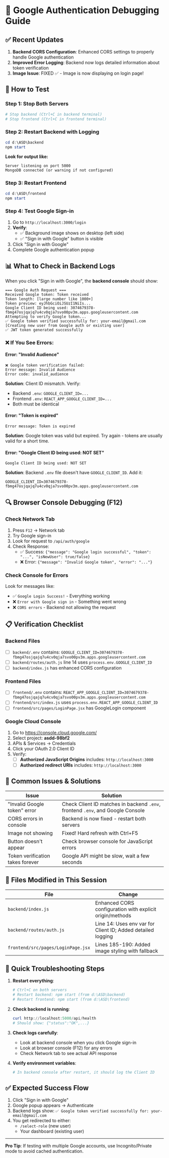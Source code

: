 # 🔧 Google Authentication Debugging Guide

## ✅ Recent Updates

1. **Backend CORS Configuration**: Enhanced CORS settings to properly handle Google authentication
2. **Improved Error Logging**: Backend now logs detailed information about token verification
3. **Image Issue**: FIXED ✅ - Image is now displaying on login page!

## 🚀 How to Test

### Step 1: Stop Both Servers
```powershell
# Stop backend (Ctrl+C in backend terminal)
# Stop frontend (Ctrl+C in frontend terminal)
```

### Step 2: Restart Backend with Logging
```powershell
cd d:\ASD\backend
npm start
```
**Look for output like:**
```
Server listening on port 5000
MongoDB connected (or warning if not configured)
```

### Step 3: Restart Frontend
```powershell
cd d:\ASD\frontend
npm start
```

### Step 4: Test Google Sign-in
1. Go to `http://localhost:3000/login`
2. **Verify**:
   - ✅ Background image shows on desktop (left side)
   - ✅ "Sign in with Google" button is visible
3. Click "Sign in with Google"
4. Complete Google authentication popup

## 📊 What to Check in Backend Logs

When you click "Sign in with Google", the **backend console** should show:

```
=== Google Auth Request ===
Received Google token: Token received
Token length: [large number like 1000+]
Token preview: eyJhbGciOiJSUzI1NiIs...
Google Client ID being used: 3074679378-fbmg47osjqajq7u4cv0qja7svo00pv3m.apps.googleusercontent.com
Attempting to verify Google token...
✅ Google token verified successfully for: your-email@gmail.com
[Creating new user from Google auth or existing user]
✅ JWT token generated successfully
```

### ❌ If You See Errors:

#### Error: "Invalid Audience"
```
❌ Google token verification failed:
Error message: Invalid Audience
Error code: invalid_audience
```
**Solution**: Client ID mismatch. Verify:
- Backend `.env`: `GOOGLE_CLIENT_ID=...`
- Frontend `.env`: `REACT_APP_GOOGLE_CLIENT_ID=...`
- Both must be identical

#### Error: "Token is expired"
```
Error message: Token is expired
```
**Solution**: Google token was valid but expired. Try again - tokens are usually valid for a short time.

#### Error: "Google Client ID being used: NOT SET"
```
Google Client ID being used: NOT SET
```
**Solution**: Backend `.env` file doesn't have `GOOGLE_CLIENT_ID`. Add it:
```env
GOOGLE_CLIENT_ID=3074679378-fbmg47osjqajq7u4cv0qja7svo00pv3m.apps.googleusercontent.com
```

## 🔍 Browser Console Debugging (F12)

### Check Network Tab
1. Press `F12` → Network tab
2. Try Google sign-in
3. Look for request to `/api/auth/google`
4. Check Response:
   - ✅ Success: `{"message": "Google login successful", "token": "...", "isNewUser": true/false}`
   - ❌ Error: `{"message": "Invalid Google token", "error": "..."}`

### Check Console for Errors
Look for messages like:
- ✅ `Google Login Success!` - Everything working
- ❌ `Error with Google sign in` - Something went wrong
- ❌ `CORS errors` - Backend not allowing the request

## 📋 Verification Checklist

### Backend Files
- [ ] `backend/.env` contains: `GOOGLE_CLIENT_ID=3074679378-fbmg47osjqajq7u4cv0qja7svo00pv3m.apps.googleusercontent.com`
- [ ] `backend/routes/auth.js` line 14 uses `process.env.GOOGLE_CLIENT_ID`
- [ ] `backend/index.js` has enhanced CORS configuration

### Frontend Files
- [ ] `frontend/.env` contains: `REACT_APP_GOOGLE_CLIENT_ID=3074679378-fbmg47osjqajq7u4cv0qja7svo00pv3m.apps.googleusercontent.com`
- [ ] `frontend/src/index.js` uses `process.env.REACT_APP_GOOGLE_CLIENT_ID`
- [ ] `frontend/src/pages/LoginPage.jsx` has GoogleLogin component

### Google Cloud Console
1. Go to https://console.cloud.google.com/
2. Select project: **asdd-98bf2**
3. APIs & Services → Credentials
4. Click your OAuth 2.0 Client ID
5. Verify:
   - [ ] **Authorized JavaScript Origins** includes: `http://localhost:3000`
   - [ ] **Authorized redirect URIs** includes: `http://localhost:3000`

## 🎯 Common Issues & Solutions

| Issue | Solution |
|-------|----------|
| "Invalid Google token" error | Check Client ID matches in backend `.env`, frontend `.env`, and Google Console |
| CORS errors in console | Backend is now fixed - restart both servers |
| Image not showing | Fixed! Hard refresh with Ctrl+F5 |
| Button doesn't appear | Check browser console for JavaScript errors |
| Token verification takes forever | Google API might be slow, wait a few seconds |

## 📝 Files Modified in This Session

| File | Change |
|------|--------|
| `backend/index.js` | Enhanced CORS configuration with explicit origin/methods |
| `backend/routes/auth.js` | Line 14: Uses env var for Client ID; Added detailed logging |
| `frontend/src/pages/LoginPage.jsx` | Lines 185-190: Added image styling with fallback |

## 🚨 Quick Troubleshooting Steps

1. **Restart everything**:
   ```powershell
   # Ctrl+C on both servers
   # Restart backend: npm start (from d:\ASD\backend)
   # Restart frontend: npm start (from d:\ASD\frontend)
   ```

2. **Check backend is running**:
   ```powershell
   curl http://localhost:5000/api/health
   # Should show: {"status":"OK",...}
   ```

3. **Check logs carefully**:
   - Look at backend console when you click Google sign-in
   - Look at browser console (F12) for any errors
   - Check Network tab to see actual API response

4. **Verify environment variables**:
   ```powershell
   # In backend console after restart, it should log the Client ID
   ```

## ✅ Expected Success Flow

1. Click "Sign in with Google"
2. Google popup appears → Authenticate
3. Backend logs show: `✅ Google token verified successfully for: your-email@gmail.com`
4. You get redirected to either:
   - `/select-role` (new user)
   - Your dashboard (existing user)

---

**Pro Tip**: If testing with multiple Google accounts, use Incognito/Private mode to avoid cached authentication.